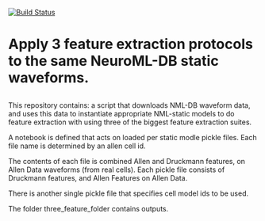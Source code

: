 [![Build Status](https://travis-ci.org/russelljjarvis/AllenEFELDruckmanData.png)](https://travis-ci.org/russelljjarvis/AllenEFELDruckmanData)


##
# Apply 3 feature extraction protocols to the same NeuroML-DB static waveforms.
##

This repository contains:
a script that downloads NML-DB waveform data, and uses this data to instantiate appropriate NML-static models to do feature extraction with using three of the biggest feature extraction suites.

A notebook is defined that acts on loaded per static modle pickle files.
Each file name is determined by an allen cell id.

The contents of each file is combined Allen and Druckmann features, on Allen Data waveforms (from real cells).
Each pickle file consists of Druckmann features, and Allen Features on Allen Data.

There is another single pickle file that specifies cell model ids to be used.

The folder three_feature_folder contains outputs.
